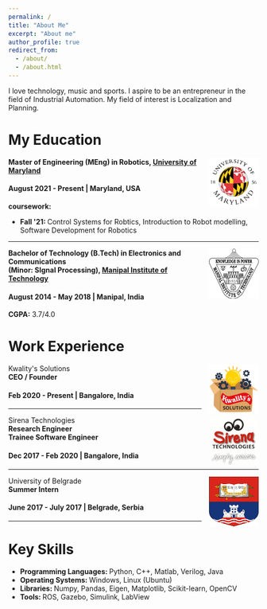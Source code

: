 ```yaml
---
permalink: /
title: "About Me"
excerpt: "About me"
author_profile: true
redirect_from: 
  - /about/
  - /about.html
---
```


I love technology, music and sports. I aspire to be an entrepreneur in the field of Industrial Automation. My field of interest is Localization and Planning. 

# My Education
<img align="right" height="100" width="100" src="../images/umd.jpg" style="padding-left:15px">

**Master of Engineering (MEng) in Robotics, [University of Maryland](https://www.umd.edu/)**
#### August 2021 - Present | Maryland, USA
<strong>coursework:</strong>
* <strong>Fall '21: </strong>Control Systems for Robtics, Introduction to Robot modelling, Software Development for Robotics <br>

-----
<img align="right" height="100" width="100" src="../images/mit.png" style="padding-left:15px">

**Bachelor of Technology (B.Tech) in Electronics and Communications <br> (Minor: SIgnal Processing), [Manipal Institute of Technology](https://manipal.edu/mit.html)**
#### August 2014 - May 2018 | Manipal, India
<strong>CGPA:</strong> 3.7/4.0 <br>

# Work Experience
<img align="right" height="100" width="100" src="../images/Kwality-classic.png" style="padding-left:15px">

Kwality's Solutions<br>
**CEO / Founder**
#### Feb 2020 - Present | Bangalore, India<br>

-----
<img align="right" height="100" width="100" src="../images/sirena.jpeg" style="padding-left:15px">

Sirena Technologies<br>
**Research Engineer**<br>
**Trainee Software Engineer**
#### Dec 2017 - Feb 2020 | Bangalore, India<br>

-----
<img align="right" height="100" width="100" src="../images/ub.png" style="padding-left:15px">

University of Belgrade<br>
**Summer Intern**
#### June 2017 - July 2017 | Belgrade, Serbia<br>

-----
# Key Skills
* <strong> Programming Languages: </strong> Python, C++, Matlab, Verilog, Java <br>
* <strong> Operating Systems: </strong> Windows, Linux (Ubuntu) <br>
* <strong> Libraries: </strong> Numpy, Pandas, Eigen, Matplotlib, Scikit-learn, OpenCV <br>
* <strong> Tools: </strong> ROS, Gazebo, Simulink, LabView <br>
